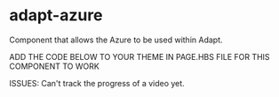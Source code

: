 adapt-azure
================

Component that allows the Azure to be used within Adapt. 

ADD THE CODE BELOW TO YOUR THEME IN PAGE.HBS FILE FOR THIS COMPONENT TO WORK

<!-- <script src="https://amp.azure.net/libs/amp/1.8.3/azuremediaplayer.min.js"></script> -->
<!-- <link rel="stylesheet" id="azurecss" href="https://amp.azure.net/libs/amp/1.8.3/skins/amp-default/azuremediaplayer.min.css"> -->

ISSUES: Can't track the progress of a video yet.

